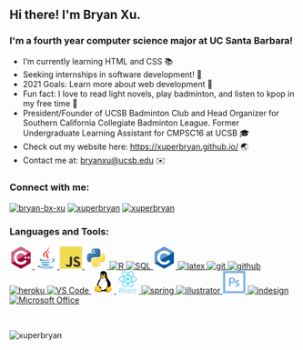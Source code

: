 ## Hi there! I'm Bryan Xu.

### I'm a fourth year computer science major at UC Santa Barbara!


- I’m currently learning HTML and CSS 📚
- Seeking internships in software development! 🌱
- 2021 Goals: Learn more about web development 💪
- Fun fact: I love to read light novels, play badminton, and listen to kpop in my free time 🎵
- President/Founder of UCSB Badminton Club and Head Organizer for Southern California Collegiate Badminton League. Former Undergraduate Learning Assistant for CMPSC16 at UCSB 🎓
- Check out my website here: https://xuperbryan.github.io/ 🌏
- Contact me at: bryanxu@ucsb.edu ✉️

<h3 align="left">Connect with me:</h3>
<p align="left">
<a href="https://linkedin.com/in/bryan-bx-xu" target="blank"><img align="center" src="https://cdn.jsdelivr.net/npm/simple-icons@3.0.1/icons/linkedin.svg" alt="bryan-bx-xu" height="30" width="40" /></a>
<a href="https://fb.com/xuperbryan" target="blank"><img align="center" src="https://cdn.jsdelivr.net/npm/simple-icons@3.0.1/icons/facebook.svg" alt="xuperbryan" height="30" width="40" /></a>
<a href="https://instagram.com/xuperbryan" target="blank"><img align="center" src="https://cdn.jsdelivr.net/npm/simple-icons@3.0.1/icons/instagram.svg" alt="xuperbryan" height="30" width="40" /></a>
</p>

<h3 align="left">Languages and Tools:</h3>
<p align="left"> 
  <a href="https://www.w3schools.com/cpp/" target="_blank"> <img src="https://raw.githubusercontent.com/devicons/devicon/master/icons/cplusplus/cplusplus-original.svg" alt="cplusplus" width="40" height="40"/> 
  <a href="https://www.java.com" target="_blank"> <img src="https://raw.githubusercontent.com/devicons/devicon/master/icons/java/java-original.svg" alt="java" width="40" height="40"/> </a> 
  <a href="https://developer.mozilla.org/en-US/docs/Web/JavaScript" target="_blank"> <img src="https://raw.githubusercontent.com/devicons/devicon/master/icons/javascript/javascript-original.svg" alt="javascript" width="40" height="40"/> 
    <a href="https://www.python.org" target="_blank"> <img src="https://raw.githubusercontent.com/devicons/devicon/master/icons/python/python-original.svg" alt="python" width="40" height="40"/> </a> 
    <a href="https://www.r-project.org/" target="_blank"> <img src="https://styleguide.datacamp.com/assets/toolkit/images/enterprise/components/icons/r-icon-4c3fd002c1.svg" alt="R" width="40" height="40"/> </a> 
     <a href="https://en.wikipedia.org/wiki/SQL" target="_blank"> <img src="https://www.svgrepo.com/show/13344/sql-file-format.svg" alt="SQL" width="40" height="40"/> </a> 
    <a href="https://www.cprogramming.com/" target="_blank"> <img src="https://raw.githubusercontent.com/devicons/devicon/master/icons/c/c-original.svg" alt="c" width="40" height="40"/> </a>  </a> 
     <a href="https://www.latex-project.org/" target="_blank"> <img src="https://cdn.worldvectorlogo.com/logos/latex.svg" alt="latex" width="40" height="40"/> </a> 
    <a href="https://git-scm.com/" target="_blank"> <img src="https://www.vectorlogo.zone/logos/git-scm/git-scm-icon.svg" alt="git" width="40" height="40"/> </a> 
    <a href="https://github.com/" target="_blank"> <img src="https://raw.githubusercontent.com/simple-icons/simple-icons/b60b80160219c1a1a9070edbb01de3014dc9b4fa/icons/github.svg" alt="github" width="40" height="40"/> </a> 
    <a href="https://heroku.com" target="_blank"> <img src="https://www.vectorlogo.zone/logos/heroku/heroku-icon.svg" alt="heroku" width="40" height="40"/> </a> 
    <a href="code.visualstudio.com" target="_blank"> <img src="https://user-images.githubusercontent.com/674621/71187801-14e60a80-2280-11ea-94c9-e56576f76baf.png" alt="VS Code" width="40" height="40"/> </a> 
  <a href="https://www.linux.org/" target="_blank"> <img src="https://raw.githubusercontent.com/devicons/devicon/master/icons/linux/linux-original.svg" alt="linux" width="40" height="40"/> </a> 
  <a href="https://reactjs.org/" target="_blank"> <img src="https://raw.githubusercontent.com/devicons/devicon/master/icons/react/react-original-wordmark.svg" alt="react" width="40" height="40"/> </a> 
  <a href="https://spring.io/" target="_blank"> <img src="https://www.vectorlogo.zone/logos/springio/springio-icon.svg" alt="spring" width="40" height="40"/> </a> 
    <a href="https://www.adobe.com/in/products/illustrator.html" target="_blank"> <img src="https://www.vectorlogo.zone/logos/adobe_illustrator/adobe_illustrator-icon.svg" alt="illustrator" width="40" height="40"/> </a>  </a> 
  <a href="https://www.photoshop.com/en" target="_blank"> <img src="https://raw.githubusercontent.com/devicons/devicon/master/icons/photoshop/photoshop-line.svg" alt="photoshop" width="40" height="40"/> </a> 
<a href="https://www.adobe.com/products/indesign.html" target="_blank"> <img src="https://upload.wikimedia.org/wikipedia/commons/thumb/b/b6/Adobe_InDesign_Icon_%28CS6%29.svg/720px-Adobe_InDesign_Icon_%28CS6%29.svg.png" alt="indesign" width="40" height="40"/> </a>
<a href="https://www.office.com/" target="_blank"> <img src="https://cdn3.iconfinder.com/data/icons/popular-services-brands-vol-2/512/microsoft-office-512.png" alt="Microsoft Office" width="40" height="40"/> </a> </p>

<br />
<p><img align="left" src="https://github-readme-stats.vercel.app/api/top-langs?username=xuperbryan&show_icons=true&theme=tokyonight&locale=en&layout=compact" alt="xuperbryan" /></p>
